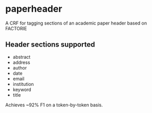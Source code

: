 # paperheader 
A CRF for tagging sections of an academic paper header based on FACTORIE

## Header sections supported

* abstract
* address
* author
* date
* email
* institution
* keyword
* title

Achieves ~92% F1 on a token-by-token basis.